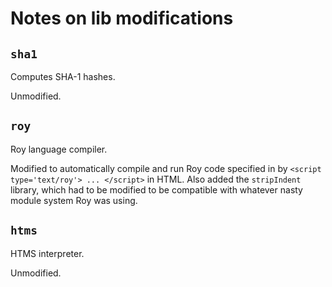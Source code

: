 # Notes on lib modifications

## `sha1`

Computes SHA-1 hashes.

Unmodified.

## `roy`

Roy language compiler.

Modified to automatically compile and run Roy code specified in by
`<script type='text/roy'> ... </script>` in HTML. Also added the `stripIndent`
library, which had to be modified to be compatible with whatever nasty module
system Roy was using.

## `htms`

HTMS interpreter.

Unmodified.
